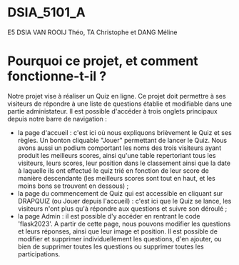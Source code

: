 # DSIA_5101_A
E5 DSIA
VAN ROOIJ Théo, TA Christophe et DANG Méline


# Pourquoi ce projet, et comment fonctionne-t-il ?
Notre projet vise à réaliser un Quiz en ligne. Ce projet doit permettre à ses visiteurs de répondre à une liste de questions établie et modifiable dans une partie administateur.
Il est possible d'accéder à trois onglets principaux depuis notre barre de navigation :
- la page d'accueil : c'est ici où nous expliquons brièvement le Quiz et ses règles. Un bonton cliquable "Jouer" permettant de lancer le Quiz. Nous avons aussi un podium comportant les noms des trois visiteurs ayant produit les meilleurs scores, ainsi qu'une table repertoriant tous les visiteurs, leurs scores, leur position dans le classement ainsi que la date à laquelle ils ont effectué le quiz trié en fonction de leur score de manière descendante (les meilleurs scores sont tout en haut, et les moins bons se trouvent en dessous) ;
- la page du commencement de Quiz qui est accessible en cliquant sur DRAPQUIZ (ou Jouer depuis l'accueil) : c'est ici que le Quiz se lance, les visiteurs n'ont plus qu'à répondre aux questions et suivre son déroulé ;
- la page Admin : il est possible d'y accéder en rentrant le code 'flask2023'. A partir de cette page, nous pouvons modifier les questions et leurs réponses, ainsi que leur image et position. Il est possible de modifier et supprimer individuellement les questions, d'en ajouter, ou bien de supprimer toutes les questions ou supprimer toutes les participations.

